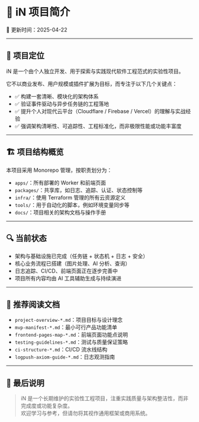 # 🚀 iN 项目简介  
📄 更新时间：2025-04-22  

---

## 🎯 项目定位

iN 是一个由个人独立开发、用于探索与实践现代软件工程范式的实验性项目。

它不以商业发布、用户规模或插件扩展为目标，而专注于以下几个关键点：

- ✅ 构建一套清晰、模块化的架构体系  
- ✅ 验证事件驱动与异步任务链的工程落地  
- ✅ 提升个人对现代云平台（Cloudflare / Firebase / Vercel）的理解与实战经验  
- ✅ 强调架构清晰性、可追踪性、工程标准化，而非极限性能或功能丰富度  

---

## 🏗️ 项目结构概览

本项目采用 Monorepo 管理，按职责划分为：

- `apps/`：所有部署的 Worker 和前端页面  
- `packages/`：共享库，如日志、追踪、认证、状态控制等  
- `infra/`：使用 Terraform 管理的所有云资源定义  
- `tools/`：用于自动化的脚本，例如环境变量同步等  
- `docs/`：项目相关的架构文档与操作手册  

---

## 🔍 当前状态

- 架构与基础设施已完成（任务链 + 状态机 + 日志 + 安全）  
- 核心业务流程已搭建（图片处理、AI 分析、查询）  
- 日志追踪、CI/CD、前端页面正在逐步完善中  
- 项目所有内容均由 AI 工具辅助生成与持续演进  

---

## 📘 推荐阅读文档

- `project-overview-*.md`：项目目标与设计理念  
- `mvp-manifest-*.md`：最小可行产品功能清单  
- `frontend-pages-map-*.md`：前端页面功能点说明  
- `testing-guidelines-*.md`：测试与质量保证策略  
- `ci-structure-*.md`：CI/CD 流水线结构  
- `logpush-axiom-guide-*.md`：日志观测指南  

---

## 📌 最后说明

> iN 是一个长期维护的实验性工程项目，注重实践质量与架构整洁性，而非完成度或功能复杂度。  
> 欢迎学习与参考，但请勿将其视作通用框架或商用系统。


